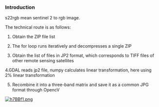 ### Introduction

s22rgb mean sentinel 2 to rgb image.

The technical route is as follows:

1. Obtain the ZIP file list

2. The for loop runs iteratively and decompresses a single ZIP

3. Obtain the list of files in JP2 format, which corresponds to TIFF files of other remote sensing satellites

4.GDAL reads jp2 file, numpy calculates linear transformation, here using 2% linear transformation

5. Recombine it into a three-band matrix and save it as a common JPG format through OpencV

[![h7BBf1.png](https://z3.ax1x.com/2021/09/08/h7BBf1.png)](https://imgtu.com/i/h7BBf1)


